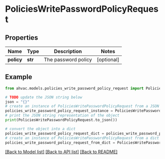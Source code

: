 # PoliciesWritePasswordPolicyRequest


## Properties

Name | Type | Description | Notes
------------ | ------------- | ------------- | -------------
**policy** | **str** | The password policy | [optional] 

## Example

```python
from ahvac.models.policies_write_password_policy_request import PoliciesWritePasswordPolicyRequest

# TODO update the JSON string below
json = "{}"
# create an instance of PoliciesWritePasswordPolicyRequest from a JSON string
policies_write_password_policy_request_instance = PoliciesWritePasswordPolicyRequest.from_json(json)
# print the JSON string representation of the object
print(PoliciesWritePasswordPolicyRequest.to_json())

# convert the object into a dict
policies_write_password_policy_request_dict = policies_write_password_policy_request_instance.to_dict()
# create an instance of PoliciesWritePasswordPolicyRequest from a dict
policies_write_password_policy_request_from_dict = PoliciesWritePasswordPolicyRequest.from_dict(policies_write_password_policy_request_dict)
```
[[Back to Model list]](../README.md#documentation-for-models) [[Back to API list]](../README.md#documentation-for-api-endpoints) [[Back to README]](../README.md)


